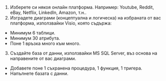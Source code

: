 1.	Изберете си някоя онлайн платформа. Например: Youtube, Reddit, eBay, Netflix, LinkedIn, Amazon, т.н..
2.	Изградете диаграми (концептуална и логическа) на избраната от вас платформа, използвайки Visio, която съдържа:
  *	Минимум 6 таблици.
  *	Минимум 30 атрибута.
  *	Поне 1 връзка много към много.
3.	Създайте база от данни, използвайки MS SQL Server, въз основа на направените от вас диаграми.
  *	Добавете поне 1 съхранена процедура, 1 функция, 1 тригера.
  *	Напълнете базата с данни.
